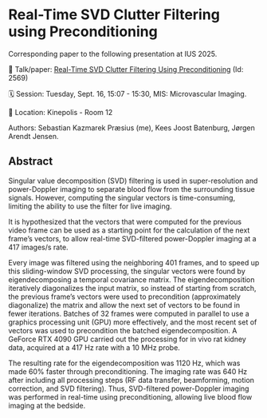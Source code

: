 # Real-Time SVD Clutter Filtering using Preconditioning
Corresponding paper to the following presentation at IUS 2025.

📄 Talk/paper: [Real-Time SVD Clutter Filtering Using Preconditioning](https://github.com/sebftw/Preconditioned-SVD/blob/main/paper.pdf) (Id: 2569) 

🗓️ Session: Tuesday, Sept. 16, 15:07 - 15:30, MIS: Microvascular Imaging.

📍 Location: Kinepolis - Room 12

Authors: Sebastian Kazmarek Præsius (me), Kees Joost Batenburg, Jørgen Arendt Jensen.

## Abstract
Singular value decomposition (SVD) filtering is used in super-resolution and power-Doppler imaging to separate blood flow from the surrounding tissue signals. 
However, computing the singular vectors is time-consuming, limiting the ability to use the filter for live imaging.


It is hypothesized that the vectors that were computed for the previous video frame can be used as a starting point for the calculation of the next frame’s vectors, to allow real-time SVD-filtered power-Doppler imaging at a 417 images/s rate.


Every image was filtered using the neighboring 401 frames, and to speed up this sliding-window SVD processing, the singular vectors were found by eigendecomposing a temporal covariance matrix.
The eigendecomposition iteratively diagonalizes the input matrix, so instead of starting from scratch, the previous frame’s vectors were used to precondition (approximately diagonalize) the matrix and allow the next set of vectors to be found in fewer iterations. 
Batches of 32 frames were computed in parallel to use a graphics processing unit (GPU) more effectively, and the most recent set of vectors was used to precondition the batched eigendecomposition.
A GeForce RTX 4090 GPU carried out the processing for in vivo rat kidney data, acquired at a 417 Hz rate with a 10 MHz probe.

The resulting rate for the eigendecomposition was 1120 Hz, which was made 60% faster through preconditioning.
The imaging rate was 640 Hz after including all processing steps (RF data transfer, beamforming, motion correction, and SVD filtering). Thus, SVD-filtered power-Doppler imaging was performed in real-time using preconditioning, allowing live blood flow imaging at the bedside.
